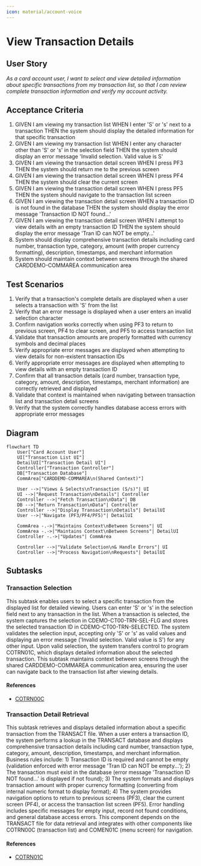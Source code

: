 ```yaml
---
icon: material/account-voice
---
```

# View Transaction Details

## User Story
_As a card account user, I want to select and view detailed information about specific transactions from my transaction list, so that I can review complete transaction information and verify my account activity._

## Acceptance Criteria
1. GIVEN I am viewing my transaction list WHEN I enter 'S' or 's' next to a transaction THEN the system should display the detailed information for that specific transaction
2. GIVEN I am viewing my transaction list WHEN I enter any character other than 'S' or 's' in the selection field THEN the system should display an error message 'Invalid selection. Valid value is S'
3. GIVEN I am viewing the transaction detail screen WHEN I press PF3 THEN the system should return me to the previous screen
4. GIVEN I am viewing the transaction detail screen WHEN I press PF4 THEN the system should clear the current screen
5. GIVEN I am viewing the transaction detail screen WHEN I press PF5 THEN the system should navigate to the transaction list screen
6. GIVEN I am viewing the transaction detail screen WHEN a transaction ID is not found in the database THEN the system should display the error message 'Transaction ID NOT found...'
7. GIVEN I am viewing the transaction detail screen WHEN I attempt to view details with an empty transaction ID THEN the system should display the error message 'Tran ID can NOT be empty...'
8. System should display comprehensive transaction details including card number, transaction type, category, amount (with proper currency formatting), description, timestamps, and merchant information
9. System should maintain context between screens through the shared CARDDEMO-COMMAREA communication area

## Test Scenarios
1. Verify that a transaction's complete details are displayed when a user selects a transaction with 'S' from the list
2. Verify that an error message is displayed when a user enters an invalid selection character
3. Confirm navigation works correctly when using PF3 to return to previous screen, PF4 to clear screen, and PF5 to access transaction list
4. Validate that transaction amounts are properly formatted with currency symbols and decimal places
5. Verify appropriate error messages are displayed when attempting to view details for non-existent transaction IDs
6. Verify appropriate error messages are displayed when attempting to view details with an empty transaction ID
7. Confirm that all transaction details (card number, transaction type, category, amount, description, timestamps, merchant information) are correctly retrieved and displayed
8. Validate that context is maintained when navigating between transaction list and transaction detail screens
9. Verify that the system correctly handles database access errors with appropriate error messages

## Diagram
```mermaid
flowchart TD
    User["Card Account User"]
    UI["Transaction List UI"]
    DetailUI["Transaction Detail UI"]
    Controller["Transaction Controller"]
    DB["Transaction Database"]
    CommArea["CARDDEMO-COMMAREA\n(Shared Context)"]
    
    User -->|"Views & Selects\nTransaction (S/s)"| UI
    UI -->|"Request Transaction\nDetails"| Controller
    Controller -->|"Fetch Transaction\nData"| DB
    DB -->|"Return Transaction\nData"| Controller
    Controller -->|"Display Transaction\nDetails"| DetailUI
    User -->|"Navigate (PF3/PF4/PF5)"| DetailUI
    
    CommArea -.->|"Maintains Context\nBetween Screens"| UI
    CommArea -.->|"Maintains Context\nBetween Screens"| DetailUI
    Controller -.->|"Updates"| CommArea
    
    Controller -->|"Validate Selection\n& Handle Errors"| UI
    Controller -->|"Process Navigation\nRequests"| DetailUI
```

## Subtasks
### Transaction Selection
This subtask enables users to select a specific transaction from the displayed list for detailed viewing. Users can enter 'S' or 's' in the selection field next to any transaction in the list. When a transaction is selected, the system captures the selection in CDEMO-CT00-TRN-SEL-FLG and stores the selected transaction ID in CDEMO-CT00-TRN-SELECTED. The system validates the selection input, accepting only 'S' or 's' as valid values and displaying an error message ('Invalid selection. Valid value is S') for any other input. Upon valid selection, the system transfers control to program COTRN01C, which displays detailed information about the selected transaction. This subtask maintains context between screens through the shared CARDDEMO-COMMAREA communication area, ensuring the user can navigate back to the transaction list after viewing details.
#### References
- [COTRN00C](/COTRN00C.md)
### Transaction Detail Retrieval
This subtask retrieves and displays detailed information about a specific transaction from the TRANSACT file. When a user enters a transaction ID, the system performs a lookup in the TRANSACT database and displays comprehensive transaction details including card number, transaction type, category, amount, description, timestamps, and merchant information. Business rules include: 1) Transaction ID is required and cannot be empty (validation enforced with error message 'Tran ID can NOT be empty...'); 2) The transaction must exist in the database (error message 'Transaction ID NOT found...' is displayed if not found); 3) The system formats and displays transaction amount with proper currency formatting (converting from internal numeric format to display format); 4) The system provides navigation options to return to previous screens (PF3), clear the current screen (PF4), or access the transaction list screen (PF5). Error handling includes specific messages for empty input, record not found conditions, and general database access errors. This component depends on the TRANSACT file for data retrieval and integrates with other components like COTRN00C (transaction list) and COMEN01C (menu screen) for navigation.
#### References
- [COTRN01C](/COTRN01C.md)